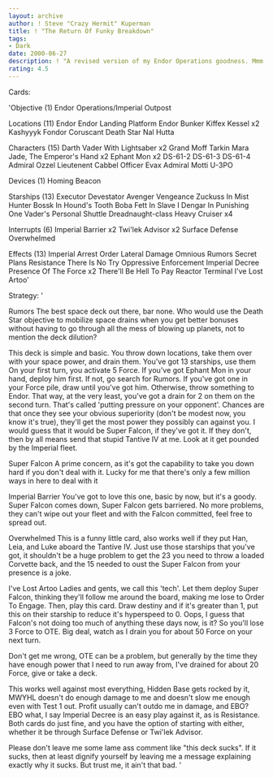 ```yaml
---
layout: archive
author: ! Steve "Crazy Hermit" Kuperman
title: ! "The Return Of Funky Breakdown"
tags:
- Dark
date: 2000-06-27
description: ! "A revised version of my Endor Operations goodness. Mmm . . .drains of 4 at one location . . ."
rating: 4.5
---
```

Cards: 

'Objective (1)
Endor Operations/Imperial Outpost

Locations (11)
Endor
Endor Landing Platform
Endor Bunker
Kiffex
Kessel x2
Kashyyyk
Fondor
Coruscant
Death Star
Nal Hutta

Characters (15)
Darth Vader With Lightsaber x2
Grand Moff Tarkin
Mara Jade, The Emperor's Hand x2
Ephant Mon x2
DS-61-2
DS-61-3
DS-61-4
Admiral Ozzel
Lieutenent Cabbel
Officer Evax
Admiral Motti
U-3PO

Devices (1)
Homing Beacon

Starships (13)
Executor
Devestator
Avenger
Vengeance
Zuckuss In Mist Hunter
Bossk In Hound's Tooth
Boba Fett In Slave I
Dengar In Punishing One
Vader's Personal Shuttle
Dreadnaught-class Heavy Cruiser x4

Interrupts (6)
Imperial Barrier x2
Twi'lek Advisor x2
Surface Defense
Overwhelmed

Effects (13)
Imperial Arrest Order
Lateral Damage
Omnious Rumors
Secret Plans
Resistance
There Is No Try
Oppressive Enforcement
Imperial Decree
Presence Of The Force x2
There'll Be Hell To Pay
Reactor Terminal
I've Lost Artoo'

Strategy: '

Rumors The best space deck out there, bar none. Who would use the Death Star objective to mobilize space drains when you get better bonuses without having to go through all the mess of blowing up planets, not to mention the deck dilution?

This deck is simple and basic. You throw down locations, take them over with your space power, and drain them. You've got 13 starships, use them On your first turn, you activate 5 Force. If you've got Ephant Mon in your hand, deploy him first. If not, go search for Rumors. If you've got one in your Force pile, draw until you've got him. Otherwise, throw something to Endor. That way, at the very least, you've got a drain for 2 on them on the second turn. That's called 'putting pressure on your opponent'. Chances are that once they see your obvious superiority (don't be modest now, you know it's true), they'll get the most power they possibly can against you. I would guess that it would be Super Falcon, if they've got it. If they don't, then by all means send that stupid Tantive IV at me. Look at it get pounded by the Imperial fleet.

Super Falcon A prime concern, as it's got the capability to take you down hard if you don't deal with it. Lucky for me that there's only a few million ways in here to deal with it

Imperial Barrier You've got to love this one, basic by now, but it's a goody. Super Falcon comes down, Super Falcon gets barriered. No more problems, they can't wipe out your fleet and with the Falcon committed, feel free to spread out.

Overwhelmed This is a funny little card, also works well if they put Han, Leia, and Luke aboard the Tantive IV. Just use those starships that you've got, it shouldn't be a huge problem to get the 23 you need to throw a loaded Corvette back, and the 15 needed to oust the Super Falcon from your presence is a joke.

I've Lost Artoo Ladies and gents, we call this 'tech'. Let them deploy Super Falcon, thinking they'll follow me around the board, making me lose to Order To Engage. Then, play this card. Draw destiny and if it's greater than 1, put this on their starship to reduce it's hyperspeed to 0. Oops, I guess that Falcon's not doing too much of anything these days now, is it? So you'll lose 3 Force to OTE. Big deal, watch as I drain you for about 50 Force on your next turn.

Don't get me wrong, OTE can be a problem, but generally by the time they have enough power that I need to run away from, I've drained for about 20 Force, give or take a deck.

This works well against most everything, Hidden Base gets rocked by it, MWYHL doesn't do enough damage to me and doesn't slow me enough even with Test 1 out. Profit usually can't outdo me in damage, and EBO? EBO what, I say Imperial Decree is an easy play against it, as is Resistance. Both cards do just fine, and you have the option of starting with either, whether it be through Surface Defense or Twi'lek Advisor.

Please don't leave me some lame ass comment like "this deck sucks". If it sucks, then at least dignify yourself by leaving me a message explaining exactly why it sucks. But trust me, it ain't that bad. '